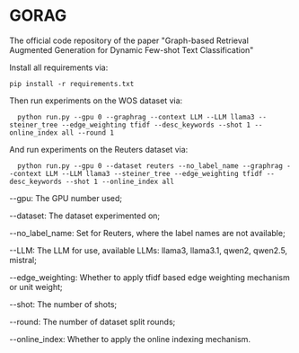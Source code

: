 # GORAG
The official code repository of the paper "Graph-based Retrieval Augmented Generation for Dynamic Few-shot Text Classification"

Install all requirements via:

```
pip install -r requirements.txt
```

Then run experiments on the WOS dataset via: 

```
  python run.py --gpu 0 --graphrag --context LLM --LLM llama3 --steiner_tree --edge_weighting tfidf --desc_keywords --shot 1 --online_index all --round 1
```

And run experiments on the Reuters dataset via:

```
  python run.py --gpu 0 --dataset reuters --no_label_name --graphrag --context LLM --LLM llama3 --steiner_tree --edge_weighting tfidf --desc_keywords --shot 1 --online_index all
```

--gpu: The GPU number used;

--dataset: The dataset experimented on;

--no_label_name: Set for Reuters, where the label names are not available;

--LLM: The LLM for use, available LLMs: llama3, llama3.1, qwen2, qwen2.5, mistral;

--edge_weighting: Whether to apply tfidf based edge weighting mechanism or unit weight;

--shot: The number of shots;

--round: The number of dataset split rounds;

--online_index: Whether to apply the online indexing mechanism.

